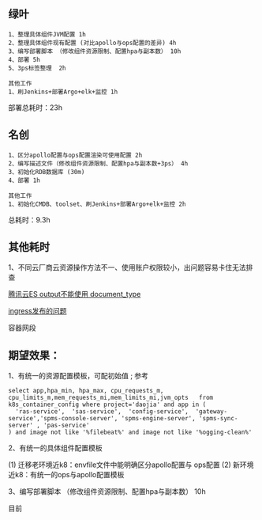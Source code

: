 
## 绿叶

```
1、整理具体组件JVM配置 1h
2、整理具体组件现有配置 (对比apollo与ops配置的差异) 4h
3、编写部署脚本 （修改组件资源限制、配置hpa与副本数） 10h
4、部署 5h
5、3ps标签整理  2h

其他工作
1、刷Jenkins+部署Argo+elk+监控 1h
```

部署总耗时：23h


## 名创

```
1、区分apollo配置与ops配置渲染可使用配置 2h
2、编写描述文件（修改组件资源限制、配置hpa与副本数+3ps） 4h
3、初始化RDB数据库 (30m)
4、部署 1h

其他工作
1、初始化CMDB、toolset、刷Jenkins+部署Argo+elk+监控 2h
```


总耗时：9.3h

## 其他耗时

1、不同云厂商云资源操作方法不一、使用账户权限较小，出问题容易卡住无法排查

[腾讯云ES output不能使用 document_type](https://gitlab.hd123.com/qianfanops/toolset_miniso/-/merge_requests/131/diffs)

[ingress发布的问题](http://jira6.app.hd123.cn/jira/browse/DOPS-54355)

容器网段



## 期望效果：

1、有统一的资源配置模板，可配初始值 ; 参考

```
select app,hpa_min, hpa_max, cpu_requests_m, cpu_limits_m,mem_requests_mi,mem_limits_mi,jvm_opts   from k8s_container_config where project='daojia' and app in (
  'ras-service',  'sas-service',  'config-service',  'gateway-service','spms-console-server', 'spms-engine-server', 'spms-sync-server' , 'pas-service'
) and image not like '%filebeat%' and image not like '%ogging-clean%'
```

2、有统一的具体组件配置模板

(1) 迁移老环境近k8：envfile文件中能明确区分apollo配置与 ops配置
(2) 新环境近k8：有统一的ops与apollo配置模板 
 
3、编写部署脚本 （修改组件资源限制、配置hpa与副本数） 10h

目前

